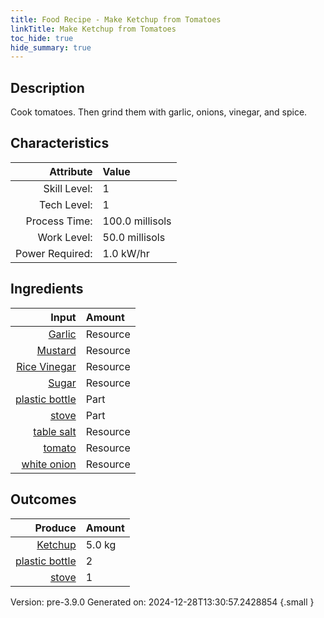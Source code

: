 ```yaml
---
title: Food Recipe - Make Ketchup from Tomatoes
linkTitle: Make Ketchup from Tomatoes
toc_hide: true
hide_summary: true
---
```


## Description
Cook tomatoes. Then grind them with garlic, onions, vinegar, and spice.

## Characteristics

| Attribute      | Value |
|--------:|:------|
|Skill Level:|1|
|Tech Level:|1|
|Process Time:|100.0 millisols|
|Work Level:|50.0 millisols|
|Power Required:|1.0 kW/hr|

## Ingredients

| Input      | Amount |
|--------:|:------|
|[Garlic](/docs/definitions/resource/garlic)|Resource|0.022 kg|
|[Mustard](/docs/definitions/resource/mustard)|Resource|0.0092 kg|
|[Rice Vinegar](/docs/definitions/resource/rice-vinegar)|Resource|0.443 kg|
|[Sugar](/docs/definitions/resource/sugar)|Resource|0.367 kg|
|[plastic bottle](/docs/definitions/part/plastic-bottle)|Part|2|
|[stove](/docs/definitions/part/stove)|Part|1|
|[table salt](/docs/definitions/resource/table-salt)|Resource|0.0105 kg|
|[tomato](/docs/definitions/resource/tomato)|Resource|5.0 kg|
|[white onion](/docs/definitions/resource/white-onion)|Resource|0.267 kg|

## Outcomes


| Produce      | Amount |
|--------:|:------|
|[Ketchup](/docs/definitions/resource/ketchup)|5.0 kg|
|[plastic bottle](/docs/definitions/part/plastic-bottle)|2|
|[stove](/docs/definitions/part/stove)|1|


Version: pre-3.9.0 Generated on: 2024-12-28T13:30:57.2428854
{.small }


